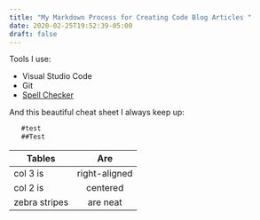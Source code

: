 ```yaml
---
title: "My Markdown Process for Creating Code Blog Articles "
date: 2020-02-25T19:52:39-05:00
draft: false
---
```


Tools I use:
* Visual Studio Code
* Git 
* [Spell Checker](https://marketplace.visualstudio.com/items?itemName=streetsidesoftware.code-spell-checker)


And this beautiful cheat sheet I always keep up:


```markdown
   #test
   ##Test

```

| Tables        | Are           |
| ------------- |:-------------:|
| col 3 is      | right-aligned | 
| col 2 is      | centered      |  
| zebra stripes | are neat      | 